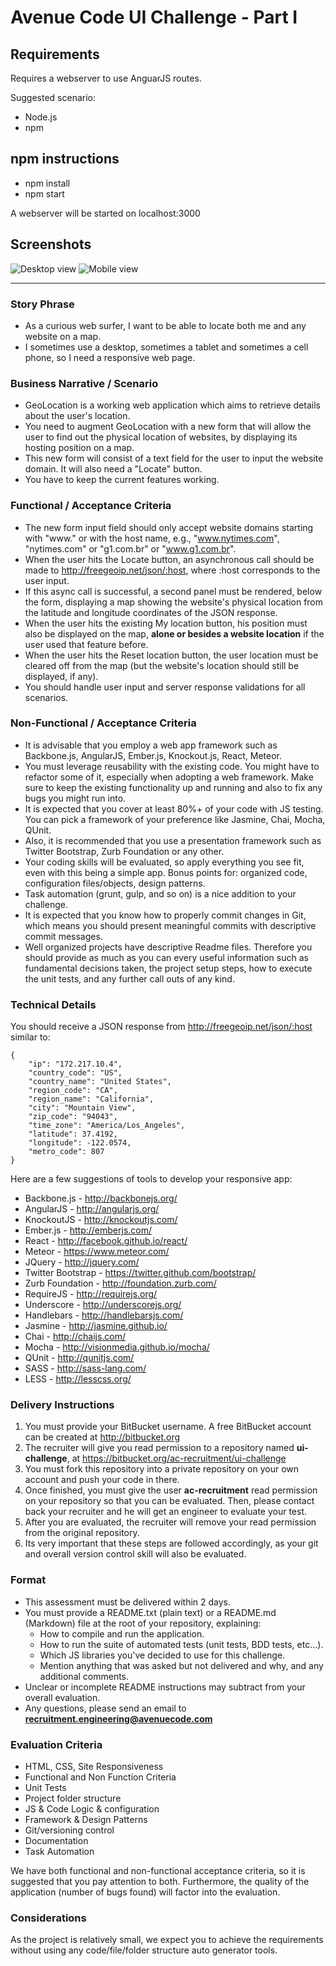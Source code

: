 # Avenue Code UI Challenge - Part I #

## Requirements

Requires a webserver to use AnguarJS routes.

Suggested scenario:

* Node.js
* npm

## npm instructions

* npm install
* npm start

A webserver will be started on localhost:3000

## Screenshots

![Desktop view](./docs/img/geolocationapp-desktop.png)
![Mobile view](./docs/img/geolocationapp-mobile.png)

---

### Story Phrase ###
* As a curious web surfer, I want to be able to locate both me and any website on a map.
* I sometimes use a desktop, sometimes a tablet and sometimes a cell phone, so I need a responsive web page.

### Business Narrative / Scenario ###
* GeoLocation is a working web application which aims to retrieve details about the user's location. 
* You need to augment GeoLocation with a new form that will allow the user to find out the physical location of websites, by displaying its hosting position on a map. 
* This new form will consist of a text field for the user to input the website domain.  It will also need a "Locate" button.
* You have to keep the current features working.

### Functional / Acceptance Criteria ###
* The new form input field should only accept website domains starting with "www."  or with the host name, e.g., "www.nytimes.com", "nytimes.com" or "g1.com.br" or "www.g1.com.br".
* When the user hits the Locate button, an asynchronous call should be made to http://freegeoip.net/json/:host, where :host corresponds to the user input.
* If this async call is successful, a second panel must be rendered, below the form, displaying a map showing the website's physical location from the latitude and longitude coordinates of the JSON response.
* When the user hits the existing My location button, his position must also be displayed on the map, **alone or besides a website location** if the user used that feature before.
* When the user hits the Reset location button, the user location must be cleared off from the map (but the website's location should still be displayed, if any).
* You should handle user input and server response validations for all scenarios.


### Non-Functional / Acceptance Criteria ###
* It is advisable that you employ a web app framework such as Backbone.js, AngularJS, Ember.js, Knockout.js, React, Meteor.
* You must leverage reusability with the existing code. You might have to refactor some of it, especially when adopting a web framework. Make sure to keep the existing functionality up and running and also to fix any bugs you might run into.
* It is expected that you cover at least 80%+ of your code with JS testing. You can pick a framework of your preference like Jasmine, Chai, Mocha, QUnit.
* Also, it is recommended that you use a presentation framework such as Twitter Bootstrap, Zurb Foundation or any other.
* Your coding skills will be evaluated, so apply everything you see fit, even with this being a simple app. Bonus points for: organized code, configuration files/objects, design patterns.
* Task automation (grunt, gulp, and so on) is a nice addition to your challenge.
* It is expected that you know how to properly commit changes in Git, which means you should present meaningful commits with descriptive commit messages.
* Well organized projects have descriptive Readme files. Therefore you should provide as much as you can every useful information such as fundamental decisions taken, the project setup steps, how to execute the unit tests, and any further call outs of any kind.

### Technical Details ###
You should receive a JSON response from http://freegeoip.net/json/:host similar to:

```
{
    "ip": "172.217.10.4",
    "country_code": "US",
    "country_name": "United States",
    "region_code": "CA",
    "region_name": "California",
    "city": "Mountain View",
    "zip_code": "94043",
    "time_zone": "America/Los_Angeles",
    "latitude": 37.4192,
    "longitude": -122.0574,
    "metro_code": 807
}
```

Here are a few suggestions of tools to develop your responsive app:

* Backbone.js - http://backbonejs.org/
* AngularJS - http://angularjs.org/
* KnockoutJS - http://knockoutjs.com/
* Ember.js - http://emberjs.com/
* React - http://facebook.github.io/react/
* Meteor - https://www.meteor.com/
* JQuery - http://jquery.com/
* Twitter Bootstrap - https://twitter.github.com/bootstrap/
* Zurb Foundation - http://foundation.zurb.com/
* RequireJS - http://requirejs.org/
* Underscore - http://underscorejs.org/
* Handlebars - http://handlebarsjs.com/
* Jasmine - http://jasmine.github.io/
* Chai - http://chaijs.com/
* Mocha - http://visionmedia.github.io/mocha/
* QUnit - http://qunitjs.com/
* SASS - http://sass-lang.com/
* LESS - http://lesscss.org/

### Delivery Instructions ###

1. You must provide your BitBucket username. A free BitBucket account can be created at http://bitbucket.org
1. The recruiter will give you read permission to a repository named **ui-challenge**, at https://bitbucket.org/ac-recruitment/ui-challenge
1. You must fork this repository into a private repository on your own account and push your code in there.
1. Once finished, you must give the user **ac-recruitment** read permission on your repository so that you can be evaluated. Then, please contact back your recruiter and he will get an engineer to evaluate your test.
1. After you are evaluated, the recruiter will remove your read permission from the original repository.
1. Its very important that these steps are followed accordingly, as your git and overall version control skill will also be evaluated.

### Format ###

* This assessment must be delivered within 2 days.
* You must provide a README.txt (plain text) or a README.md (Markdown) file at the root of your repository, explaining:
    * How to compile and run the application.
    * How to run the suite of automated tests (unit tests, BDD tests, etc...).
    * Which JS libraries you've decided to use for this challenge.
    * Mention anything that was asked but not delivered and why, and any additional comments.
* Unclear or incomplete README instructions may subtract from your overall evaluation.
* Any questions, please send an email to **recruitment.engineering@avenuecode.com**


### Evaluation Criteria ###

* HTML, CSS, Site Responsiveness
* Functional and Non Function Criteria
* Unit Tests
* Project folder structure
* JS & Code Logic & configuration
* Framework & Design Patterns
* Git/versioning control
* Documentation
* Task Automation

We have both functional and non-functional acceptance criteria, so it is suggested that you pay attention to both. Furthermore, the quality of the application (number of bugs found) will factor into the evaluation.

### Considerations ###
As the project is relatively small, we expect you to achieve the requirements without using any code/file/folder structure auto generator tools.